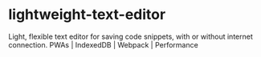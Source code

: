 # lightweight-text-editor
Light, flexible text editor for saving code snippets, with or without internet connection. PWAs | IndexedDB | Webpack | Performance
